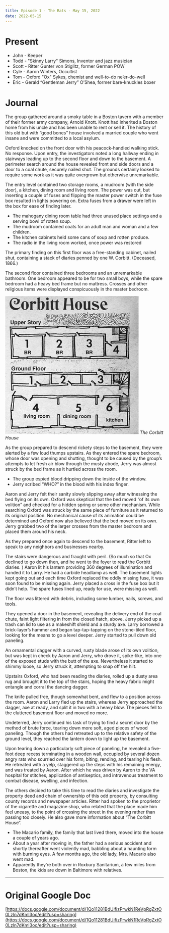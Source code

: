 ```yaml
---
title: Episode 1 - The Rats - May 15, 2022
date: 2022-05-15
---
```



# Present

* John - Keeper
* Todd - "Skinny Larry" Simons, Inventor and jazz musician
* Scott - Ritter Gunter von Stiglitz, former German POW
* Cyle - Aaron Winters, Occultist
* Tom - Oxford "Ox" Sykes, chemist and well-to-do ne’er-do-well
* Eric - Gerald “Gentleman Jerry” O’Shea, former bare-knuckles boxer

# Journal

The group gathered around a smoky table in a Boston tavern with a member of their former army company, Arnold Knott. Knott had inherited a Boston home from his uncle and has been unable to rent or sell it. The history of this old but with “good bones” house involved a married couple who went insane and were committed to a local asylum. 

Oxford knocked on the front door with his peacock-handled walking stick. No response. Upon entry, the investigators noted a long hallway ending in stairways leading up to the second floor and down to the basement. A perimeter search around the house revealed front and side doors and a door to a coal chute, securely nailed shut. The grounds certainly looked to require some work as it was quite overgrown but otherwise unremarkable.

The entry level contained two storage rooms, a mudroom (with the side door), a kitchen, dining room and living room. The power was out, but inserting a couple of fuses and flipping the master power switch in the fuse box resulted in lights powering on. Extra fuses from a drawer were left in the box for ease of finding later.

* The mahogany dining room table had three unused place settings and a serving bowl of rotten soup.
* The mudroom contained coats for an adult man and woman and a few children.
* The kitchen cabinets held some cans of soup and rotten produce.
* The radio in the living room worked, once power was restored

The primary finding on this first floor was a free-standing cabinet, nailed shut, containing a stack of diaries penned by one W. Corbitt. (Deceased, 1866.)

The second floor contained three bedrooms and an unremarkable bathroom. One bedroom appeared to be for two small boys, while the spare bedroom had a heavy bed frame but no mattress. Crosses and other religious items were displayed conspicuously in the master bedroom.


![The Corbitt House](/images/posts/1/ep1-corbitt-house.png)
_The Corbitt House_

As the group prepared to descend rickety steps to the basement, they were alerted by a few loud thumps upstairs. As they entered the spare bedroom, whose door was opening and shutting, thought to be caused by the group’s attempts to let fresh air blow through the musty abode, Jerry was almost struck by the bed frame as it hurtled across the room.

* The group espied blood dripping down the inside of the window. 
* Jerry scribed “WHO?” in the blood with his index finger.

Aaron and Jerry felt their sanity slowly slipping away after witnessing the bed flying on its own. Oxford was skeptical that the bed moved “of its own volition” and checked for a hidden spring or some other mechanism. While searching Oxford was struck by the same piece of furniture as it returned to its original position. No mechanical cause of its animation could be determined and Oxford now also believed that the bed moved on its own. Jerry grabbed two of the larger crosses from the master bedroom and placed them around his neck.

As they prepared once again to descend to the basement, Ritter left to speak to any neighbors and businesses nearby.

The stairs were dangerous and fraught with peril. (So much so that Ox declined to go down then, and he went to the foyer to read the Corbitt diaries. ) Aaron lit his lantern providing 360 degrees of illumination and handed it to Larry. He had a carbide headlamp as well. The basement lights kept going out and each time Oxford replaced the oddly missing fuse, it was soon found to be missing again. Jerry placed a cross in the fuse box but it didn’t help. The spare fuses lined up, ready for use, were missing as well.

The floor was littered with debris, including some lumber, nails, screws, and tools.

They opened a door in the basement, revealing the delivery end of the coal chute, faint light filtering in from the closed hatch, above. Jerry picked up a trash can lid to use as a makeshift shield and a sturdy axe. Larry borrowed a brick-layer’s hammer and began tap-tap-tapping on the stone-tiled floor, looking for the means to go a level deeper. Jerry started to pull down old paneling. 

An ornamental dagger with a curved, rusty blade arose of its own volition, but was kept in check by Aaron and Jerry, who drove it, spike-like, into one of the exposed studs with the butt of the axe. Nevertheless it started to shimmy loose, so Jerry struck it, attempting to snap off the hilt.

Upstairs Oxford, who had been reading the diaries, rolled up a dusty area rug and brought it to the top of the stairs, hoping the heavy fabric might entangle and corral the dancing dagger.

The knife pulled free, though somewhat bent, and flew to a position across the room. Aaron and Larry fled up the stairs, whereas Jerry approached the dagger, axe at ready, and split it in two with a heavy blow. The pieces fell to the cluttered basement floor and moved no more.

Undeterred, Jerry continued his task of trying to find a secret door by the method of brute force, tearing down more soft, aged pieces of wood paneling. Though the others had retreated up to the relative safety of the ground level, they reached the lantern down to light up the basement. 

Upon tearing down a particularly soft piece of paneling, he revealed a five-foot deep recess terminating in a wooden wall, occupied by several dozen angry rats who scurried over his form, biting, rending, and tearing his flesh. He retreated with a yelp, staggered up the steps with his remaining energy, and was treated by Aaron. After which he was driven by Aaron to the VA hospital for stitches, application of antiseptics, and intravenous treatment to combat disease, swelling, and infection.

The others decided to take this time to read the diaries and investigate the property deed and chain of ownership of this odd property, by consulting county records and newspaper articles. Ritter had spoken to the proprietor of the cigarette and magazine shop, who related that the place made him feel uneasy, to the point of crossing the street in the evening rather than passing too closely. He also gave more information about “The Corbitt House”.

* The Macario family, the family that last lived there, moved into the house a couple of years ago. 
* About a year after moving in, the father had a serious accident and shortly thereafter went violently mad, babbling about a haunting form with burning eyes. A few months ago, the old lady, Mrs. Macario also went mad. 
* Apparently they’re both over in Roxbury Sanitarium, a few miles from Boston, the kids are down in Baltimore with relatives.

---

# Original Google Doc

[https://docs.google.com/document/d/1Qo11281BdUifizPrwkN1ReVpRgZxtO0Lzln7dKml3oc/edit?usp=sharing](https://docs.google.com/document/d/1Qo11281BdUifizPrwkN1ReVpRgZxtO0Lzln7dKml3oc/edit?usp=sharing)

